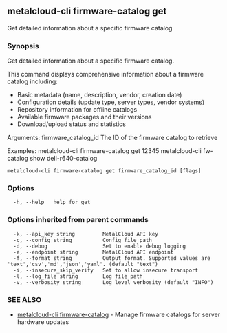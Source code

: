 ## metalcloud-cli firmware-catalog get

Get detailed information about a specific firmware catalog

### Synopsis

Get detailed information about a specific firmware catalog.

This command displays comprehensive information about a firmware catalog including:
- Basic metadata (name, description, vendor, creation date)
- Configuration details (update type, server types, vendor systems)
- Repository information for offline catalogs
- Available firmware packages and their versions
- Download/upload status and statistics

Arguments:
  firmware_catalog_id    The ID of the firmware catalog to retrieve

Examples:
  metalcloud-cli firmware-catalog get 12345
  metalcloud-cli fw-catalog show dell-r640-catalog

```
metalcloud-cli firmware-catalog get firmware_catalog_id [flags]
```

### Options

```
  -h, --help   help for get
```

### Options inherited from parent commands

```
  -k, --api_key string         MetalCloud API key
  -c, --config string          Config file path
  -d, --debug                  Set to enable debug logging
  -e, --endpoint string        MetalCloud API endpoint
  -f, --format string          Output format. Supported values are 'text','csv','md','json','yaml'. (default "text")
  -i, --insecure_skip_verify   Set to allow insecure transport
  -l, --log_file string        Log file path
  -v, --verbosity string       Log level verbosity (default "INFO")
```

### SEE ALSO

* [metalcloud-cli firmware-catalog](metalcloud-cli_firmware-catalog.md)	 - Manage firmware catalogs for server hardware updates

